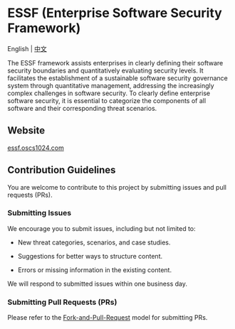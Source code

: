 # ESSF (Enterprise Software Security Framework)

English | [中文](README.md)

The ESSF framework assists enterprises in clearly defining their software security boundaries and quantitatively evaluating security levels. It facilitates the establishment of a sustainable software security governance system through quantitative management, addressing the increasingly complex challenges in software security. To clearly define enterprise software security, it is essential to categorize the components of all software and their corresponding threat scenarios.

## Website

[essf.oscs1024.com](https://essf.oscs1024.com/)

## Contribution Guidelines

You are welcome to contribute to this project by submitting issues and pull requests (PRs).

### Submitting Issues

We encourage you to submit issues, including but not limited to:

- New threat categories, scenarios, and case studies.

- Suggestions for better ways to structure content.

- Errors or missing information in the existing content.

We will respond to submitted issues within one business day.

### Submitting Pull Requests (PRs)

Please refer to the [Fork-and-Pull-Request](https://docs.github.com/en/get-started/quickstart/contributing-to-projects) model for submitting PRs.